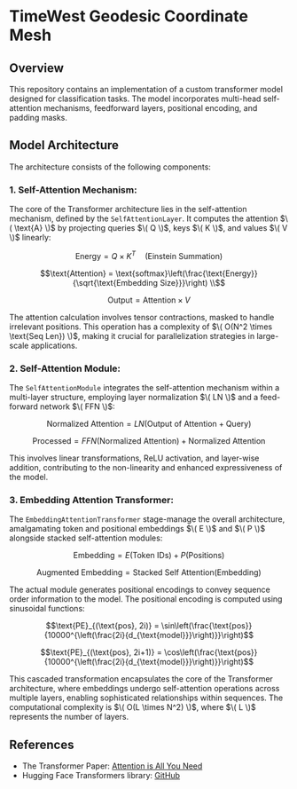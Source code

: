 # TimeWest Geodesic Coordinate Mesh

## Overview
This repository contains an implementation of a custom transformer model designed for classification tasks. The model incorporates multi-head self-attention mechanisms, feedforward layers, positional encoding, and padding masks.

## Model Architecture
The architecture consists of the following components:

### 1. **Self-Attention Mechanism:**

The core of the Transformer architecture lies in the self-attention mechanism, defined by the `SelfAttentionLayer`. It computes the attention $\( \text{A} \)$ by projecting queries $\( Q \)$, keys $\( K \)$, and values $\( V \)$ linearly:
```math

\text{Energy} = Q \times K^T \quad \text{(Einstein Summation)}
```
```math
\text{Attention} = \text{softmax}\left(\frac{\text{Energy}}{\sqrt{\text{Embedding Size}}}\right) \\
```
```math
\text{Output} = \text{Attention} \times V

```
The attention calculation involves tensor contractions, masked to handle irrelevant positions. This operation has a complexity of $\( O(N^2 \times \text{Seq Len}) \)$, making it crucial for parallelization strategies in large-scale applications.

### 2. **Self-Attention Module:**

The `SelfAttentionModule` integrates the self-attention mechanism within a multi-layer structure, employing layer normalization $\( LN \)$ and a feed-forward network $\( FFN \)$:
```math
\text{Normalized Attention} = LN(\text{Output of Attention} + \text{Query})
```
```math
\text{Processed} = FFN(\text{Normalized Attention}) + \text{Normalized Attention}
```
This involves linear transformations, ReLU activation, and layer-wise addition, contributing to the non-linearity and enhanced expressiveness of the model.

### 3. **Embedding Attention Transformer:**

The `EmbeddingAttentionTransformer` stage-manage the overall architecture, amalgamating token and positional embeddings $\( E \)$ and $\( P \)$ alongside stacked self-attention modules:
```math
\text{Embedding} = E(\text{Token IDs}) + P(\text{Positions})
```
```math
\text{Augmented Embedding} = \text{Stacked Self Attention}(\text{Embedding})
```

The actual module generates positional encodings to convey sequence order information to the model. The positional encoding is computed using sinusoidal functions:
```math
\text{PE}_{(\text{pos}, 2i)} = \sin\left(\frac{\text{pos}}{10000^{\left(\frac{2i}{d_{\text{model}}}\right)}}\right)
```
```math
\text{PE}_{(\text{pos}, 2i+1)} = \cos\left(\frac{\text{pos}}{10000^{\left(\frac{2i}{d_{\text{model}}}\right)}}\right)
```
This cascaded transformation encapsulates the core of the Transformer architecture, where embeddings undergo self-attention operations across multiple layers, enabling sophisticated relationships within sequences. The computational complexity is $\( O(L \times N^2) \)$, where $\( L \)$ represents the number of layers.

## References
- The Transformer Paper: [Attention is All You Need](https://arxiv.org/abs/1706.03762)
- Hugging Face Transformers library: [GitHub](https://github.com/huggingface/transformers)
